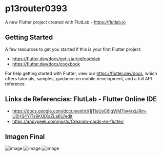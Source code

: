 # p13router0393

A new Flutter project created with FlutLab - https://flutlab.io

## Getting Started

A few resources to get you started if this is your first Flutter project:

- https://flutter.dev/docs/get-started/codelab
- https://flutter.dev/docs/cookbook

For help getting started with Flutter, view our
https://flutter.dev/docs, which offers tutorials,
samples, guidance on mobile development, and a full API reference.

## Links de Referencias: FlutLab - Flutter Online IDE

- https://docs.google.com/document/d/1jTloUy06IgWM7lw4rxjJRm-U0HS4YiTs9KUiXsZLa6U/edit
- https://andygeek.com/posts/Creando-cards-en-flutter/

## Imagen Final

![image](https://github.com/MorenoIA128/Act14-rutas0393/assets/143743685/254eae9a-77c2-44e6-a184-b0edb656b3fd)
![image](https://github.com/MorenoIA128/Act14-rutas0393/assets/143743685/52417a39-d213-4566-a6fb-152501b685d7)
![image](https://github.com/MorenoIA128/Act14-rutas0393/assets/143743685/067f2234-1542-4900-9943-6e12645e0c22)




